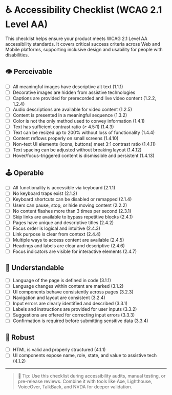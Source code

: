 # ♿ Accessibility Checklist (WCAG 2.1 Level AA)

This checklist helps ensure your product meets WCAG 2.1 Level AA accessibility standards. It covers critical success criteria across Web and Mobile platforms, supporting inclusive design and usability for people with disabilities.

## 👁 Perceivable

- [ ] All meaningful images have descriptive alt text (1.1.1)  
- [ ] Decorative images are hidden from assistive technologies  
- [ ] Captions are provided for prerecorded and live video content (1.2.2, 1.2.4)  
- [ ] Audio descriptions are available for video content (1.2.5)  
- [ ] Content is presented in a meaningful sequence (1.3.2)  
- [ ] Color is not the only method used to convey information (1.4.1)  
- [ ] Text has sufficient contrast ratio (≥ 4.5:1) (1.4.3)  
- [ ] Text can be resized up to 200% without loss of functionality (1.4.4)  
- [ ] Content reflows properly on small screens (1.4.10)  
- [ ] Non-text UI elements (icons, buttons) meet 3:1 contrast ratio (1.4.11)  
- [ ] Text spacing can be adjusted without breaking layout (1.4.12)  
- [ ] Hover/focus-triggered content is dismissible and persistent (1.4.13)

## 🕹 Operable

- [ ] All functionality is accessible via keyboard (2.1.1)  
- [ ] No keyboard traps exist (2.1.2)  
- [ ] Keyboard shortcuts can be disabled or remapped (2.1.4)  
- [ ] Users can pause, stop, or hide moving content (2.2.2)  
- [ ] No content flashes more than 3 times per second (2.3.1)  
- [ ] Skip links are available to bypass repetitive blocks (2.4.1)  
- [ ] Pages have unique and descriptive titles (2.4.2)  
- [ ] Focus order is logical and intuitive (2.4.3)  
- [ ] Link purpose is clear from context (2.4.4)  
- [ ] Multiple ways to access content are available (2.4.5)  
- [ ] Headings and labels are clear and descriptive (2.4.6)  
- [ ] Focus indicators are visible for interactive elements (2.4.7)

## 🧠 Understandable

- [ ] Language of the page is defined in code (3.1.1)  
- [ ] Language changes within content are marked (3.1.2)  
- [ ] UI components behave consistently across pages (3.2.3)  
- [ ] Navigation and layout are consistent (3.2.4)  
- [ ] Input errors are clearly identified and described (3.3.1)  
- [ ] Labels and instructions are provided for user inputs (3.3.2)  
- [ ] Suggestions are offered for correcting input errors (3.3.3)  
- [ ] Confirmation is required before submitting sensitive data (3.3.4)

## 🧩 Robust

- [ ] HTML is valid and properly structured (4.1.1)  
- [ ] UI components expose name, role, state, and value to assistive tech (4.1.2)

---

> 🧠 Tip: Use this checklist during accessibility audits, manual testing, or pre-release reviews. Combine it with tools like Axe, Lighthouse, VoiceOver, TalkBack, and NVDA for deeper validation.
